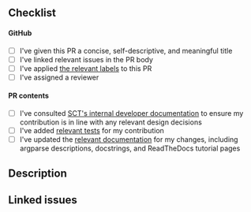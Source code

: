 <!-- Hi, and thank you for submitting a Pull Request! The checklist below is a brief summary of steps found in the NeuroPoly Contributing Guidelines, which can be found here: https://www.neuro.polymtl.ca/software/contributing. 
-->

## Checklist

#### GitHub

- [ ] I've given this PR a concise, self-descriptive, and meaningful title
- [ ] I've linked relevant issues in the PR body
- [ ] I've applied [the relevant labels](https://www.neuro.polymtl.ca/software/contributing#pr_labels) to this PR
- [ ] I've assigned a reviewer

<!-- For the title, please observe the following rules:
	- Provide a concise and self-descriptive title
	- Do not include the applicable issue number in the title, do it in the PR body
	- If the PR is not ready for review, convert it to a draft.
-->

#### PR contents

- [ ] I've consulted [SCT's internal developer documentation](https://github.com/neuropoly/spinalcordtoolbox/wiki) to ensure my contribution is in line with any relevant design decisions
- [ ] I've added [relevant tests](https://github.com/neuropoly/spinalcordtoolbox/wiki/Programming%3A-Tests) for my contribution
- [ ] I've updated the [relevant documentation](https://github.com/neuropoly/spinalcordtoolbox/wiki/Programming%3A-Documentation) for my changes, including argparse descriptions, docstrings, and ReadTheDocs tutorial pages

## Description
<!-- describe what the PR is about. Explain the approach and possible drawbacks.It's ok to repeat some text from the related issue. -->

## Linked issues
<!-- If the PR fixes any issues, indicate it here with issue-closing keywords: e.g. Resolves #XX, Fixes #XX, Addresses #XX. Note that if you want multiple issues to be autoclosed on PR merge, you must use the issue-closing verb before each relevant issue: e.g. Resolves #1, Resolves #2 -->
